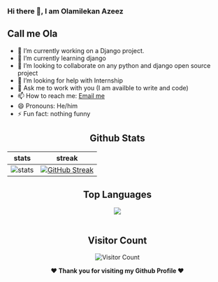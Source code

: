 ### Hi there 👋, I am Olamilekan Azeez
## Call me Ola



- 🔭 I’m currently working on a Django project.
- 🌱 I’m currently learning django
- 👯 I’m looking to collaborate on any python and django open source project
- 🤔 I’m looking for help with Internship
- 💬 Ask me to work with you (I am availble to write and code)
- 📫 How to reach me: [Email me](mailto:headofstate123@gmail.com)
- 😄 Pronouns: He/him
- ⚡ Fun fact: nothing funny
<div align="center">
  
  ## Github Stats
|stats|streak|  
|---|---|  
| ![stats](https://github-readme-stats.vercel.app/api?username=azeezdot123&show_icons=true&theme=radical) | [![GitHub Streak](https://github-readme-streak-stats.herokuapp.com/?user=azeezdot123&theme=dark)](https://github.com/azeezdot123/github-readme-streak-stats)|
</div>



<div align="center">
  
  ## Top Languages
  <a href="https://github.com/azeezdot123">
    <img align="center" src="https://github-readme-stats.vercel.app/api/top-langs/?username=azeezdot123&theme=tokyonight&layout=compact">
  </a>
</div>
  
<br> 

<div align="center">
        
   ## Visitor Count
   ![Visitor Count](https://profile-counter.glitch.me/{azeezdot123}/count.svg)
        
</div>

<div align="center">
  
<b>❤️ Thank you for visiting my Github Profile ❤️</b>
</div>
